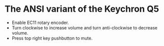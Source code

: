 # The ANSI variant of the Keychron Q5

- Enable EC11 rotary encoder.
- Turn clockwise to increase volume and turn anti-clockwise to decrease volume.
- Press top right key pushbutton to mute.
